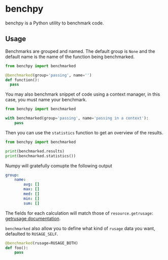 benchpy
=======

benchpy is a Python utility to benchmark code.

Usage
-----
Benchmarks are grouped and named. The default group is `None` and the default
name is the name of the function being benchmarked.

```python
from benchpy import benchmarked

@benchmarked(group='passing', name='')
def function():
  pass
```

You may also benchmark snippet of code using a context manager, in this case,
you must name your benchmark.

```python
from benchpy import benchmarked

with benchmarked(group='passing', name='passing in a context'):
    pass
```

Then you can use the `statistics` function to get an overview of the results.
```python
from benchpy import benchmarked

print(benchmarked.results)
print(benchmarked.statistics())
```

Numpy will gratefully comupte the following output
```yaml
group:
    name:
        avg: []
        max: []
        med: []
        min: []
        sum: []
```

The fields for each calculation will match those of `resource.getrusage`:
[getrusage documentation](https://docs.python.org/2/library/resource.html#resource.getrusage).

`benchmarked` also allow you to define what kind of `rusage` data you want,
defaulted to `RUSAGE_SELF`.

```python
@benchmarked(rusage=RUSAGE_BOTH)
def foo():
    pass
```
